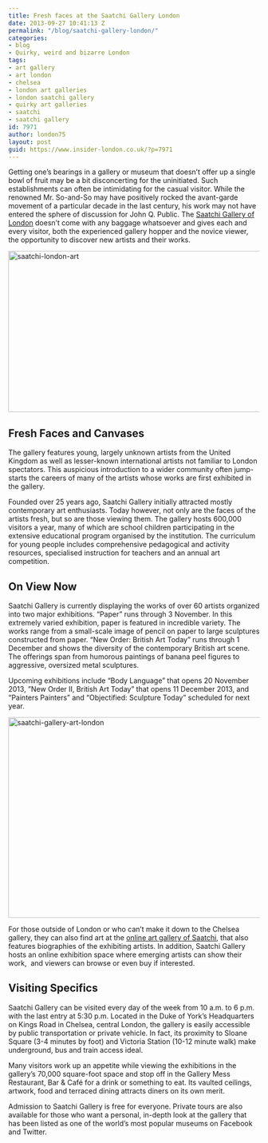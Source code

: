 ```yaml
---
title: Fresh faces at the Saatchi Gallery London
date: 2013-09-27 10:41:13 Z
permalink: "/blog/saatchi-gallery-london/"
categories:
- blog
- Quirky, weird and bizarre London
tags:
- art gallery
- art london
- chelsea
- london art galleries
- london saatchi gallery
- quirky art galleries
- saatchi
- saatchi gallery
id: 7971
author: london75
layout: post
guid: https://www.insider-london.co.uk/?p=7971
---
```


Getting one’s bearings in a gallery or museum that doesn’t offer up a single bowl of fruit may be a bit disconcerting for the uninitiated. Such establishments can often be intimidating for the casual visitor. While the renowned Mr. So-and-So may have positively rocked the avant-garde movement of a particular decade in the last century, his work may not have entered the sphere of discussion for John Q. Public. The <a href="http://www.saatchigallery.com/" target="_blank">Saatchi Gallery of London</a> doesn’t come with any baggage whatsoever and gives each and every visitor, both the experienced gallery hopper and the novice viewer, the opportunity to discover new artists and their works.

<img class="alignleft size-full wp-image-7975" title="Saatchi 1" alt="saatchi-london-art" src="/wp-content/uploads/2013/09/Saatchi-1.jpg" width="569" height="323" />

## Fresh Faces and Canvases

The gallery features young, largely unknown artists from the United Kingdom as well as lesser-known international artists not familiar to London spectators. This auspicious introduction to a wider community often jump-starts the careers of many of the artists whose works are first exhibited in the gallery.

Founded over 25 years ago, Saatchi Gallery initially attracted mostly contemporary art enthusiasts. Today however, not only are the faces of the artists fresh, but so are those viewing them. The gallery hosts 600,000 visitors a year, many of which are school children participating in the extensive educational program organised by the institution. The curriculum for young people includes comprehensive pedagogical and activity resources, specialised instruction for teachers and an annual art competition.

## On View Now

Saatchi Gallery is currently displaying the works of over 60 artists organized into two major exhibitions. “Paper” runs through 3 November. In this extremely varied exhibition, paper is featured in incredible variety. The works range from a small-scale image of pencil on paper to large sculptures constructed from paper. “New Order: British Art Today” runs through 1 December and shows the diversity of the contemporary British art scene. The offerings span from humorous paintings of banana peel figures to aggressive, oversized metal sculptures.

Upcoming exhibitions include “Body Language” that opens 20 November 2013, ”New Order II, British Art Today” that opens 11 December 2013, and “Painters Painters” and “Objectified: Sculpture Today” scheduled for next year.

<img title="Saatchi 2" alt="saatchi-gallery-art-london" src="/wp-content/uploads/2013/09/Saatchi-21.jpg" width="569" height="402" />

For those outside of London or who can’t make it down to the Chelsea gallery, they can also find art at the [online art gallery of Saatchi](http://www.saatchionline.com/ "at the online art gallery of Saatchi"), that also features biographies of the exhibiting artists. In addition, Saatchi Gallery hosts an online exhibition space where emerging artists can show their work,  and viewers can browse or even buy if interested.

## Visiting Specifics

Saatchi Gallery can be visited every day of the week from 10 a.m. to 6 p.m. with the last entry at 5:30 p.m. Located in the Duke of York’s Headquarters on Kings Road in Chelsea, central London, the gallery is easily accessible by public transportation or private vehicle. In fact, its proximity to Sloane Square (3-4 minutes by foot) and Victoria Station (10-12 minute walk) make underground, bus and train access ideal.

Many visitors work up an appetite while viewing the exhibitions in the gallery’s 70,000 square-foot space and stop off in the Gallery Mess Restaurant, Bar & Café for a drink or something to eat. Its vaulted ceilings, artwork, food and terraced dining attracts diners on its own merit.

Admission to Saatchi Gallery is free for everyone. Private tours are also available for those who want a personal, in-depth look at the gallery that has been listed as one of the world’s most popular museums on Facebook and Twitter.
